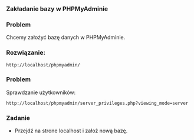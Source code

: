 ### Zakładanie bazy w PHPMyAdminie

### Problem

Chcemy założyć bazę danych w PHPMyAdminie.

### Rozwiązanie:
```
http://localhost/phpmyadmin/
```

### Problem 

Sprawdzanie użytkowników:

```
http://localhost/phpmyadmin/server_privileges.php?viewing_mode=server
```

### Zadanie

* Przejdź na strone localhost i założ nową bazę. 